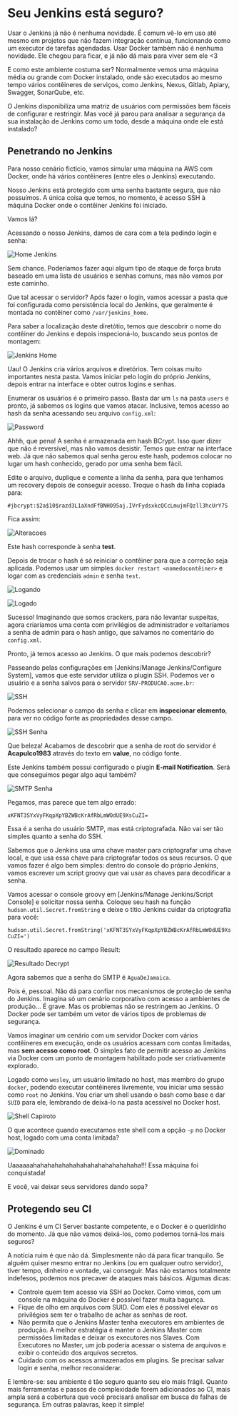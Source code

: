 # Seu Jenkins está seguro?

Usar o Jenkins já não é nenhuma novidade. É comum vê-lo em uso até mesmo
em projetos que não fazem integração contínua, funcionando como um executor
de tarefas agendadas. Usar Docker também não é nenhuma novidade. Ele chegou
para ficar, e já não dá mais para viver sem ele <3

E como este ambiente costuma ser? Normalmente vemos uma máquina média ou grande
com Docker instalado, onde são executados ao mesmo tempo vários contêineres
de serviços, como Jenkins, Nexus, Gitlab, Apiary, Swagger, SonarQube, etc.

O Jenkins disponibiliza uma matriz de usuários com permissões bem fáceis de
configurar e restringir. Mas você já parou para analisar a segurança da
sua instalação de Jenkins como um todo, desde a máquina onde ele está instalado?


## Penetrando no Jenkins

Para nosso cenário fictício, vamos simular uma máquina na AWS com Docker,
onde há vários contêineres (entre eles o Jenkins) executando.

Nosso Jenkins está protegido com uma senha bastante segura, que não possuímos.
A única coisa que temos, no momento, é acesso SSH à máquina Docker onde
o contêiner Jenkins foi iniciado.

Vamos lá?

Acessando o nosso Jenkins, damos de cara com a tela pedindo login e senha:

![Home Jenkins]("./Screenshot_20170228_110752.png")

Sem chance. Poderíamos fazer aqui algum tipo de ataque de força bruta baseado
em uma lista de usuários e senhas comuns, mas não vamos por este caminho.

Que tal acessar o servidor? Após fazer o login, vamos acessar a pasta que foi
configurada como persistência local do Jenkins, que geralmente é montada
no contêiner como `/var/jenkins_home`.

Para saber a localização deste diretótio, temos que descobrir o nome do
contêiner do Jenkins e depois inspecioná-lo, buscando seus pontos de montagem:

![Jenkins Home]("./Screenshot_20170228_112218.png")

Uau! O Jenkins cria vários arquivos e diretórios. Tem coisas muito importantes
nesta pasta. Vamos iniciar pelo login do próprio Jenkins, depois entrar na
interface e obter outros logins e senhas.

Enumerar os usuários é o primeiro passo. Basta dar um `ls` na pasta `users` e
pronto, já sabemos os logins que vamos atacar. Inclusive, temos acesso
ao hash da senha acessando seu arquivo `config.xml`:

![Password]("./Screenshot_20170228_113411.png")

Ahhh, que pena! A senha é armazenada em hash BCrypt. Isso quer dizer que não é
reversível, mas não vamos desistir. Temos que entrar na interface web.
Já que não sabemos qual senha gerou este hash, podemos colocar no lugar
um hash conhecido, gerado por uma senha bem fácil.

Edite o arquivo, duplique e comente a linha da senha, para que tenhamos
um recovery depois de conseguir acesso.
Troque o hash da linha copiada para:

`#jbcrypt:$2a$10$razd3L1aXndFfBNHO95aj.IVrFydsxkcQCcLmujmFQzll3hcUrY7S`

Fica assim:

![Alteracoes]("./Screenshot_20170228_165308.png")

Este hash corresponde à senha **test**.

Depois de trocar o hash é só reiniciar o contêiner para que a correção seja
aplicada. Podemos usar um simples `docker restart <nomedocontêiner>` e
logar com as credenciais `admin` e senha `test`.

![Logando]("./Screenshot_20170228_165528.png")

![Logado]("./Screenshot_20170228_165608.png")

Sucesso! Imaginando que somos crackers, para não levantar suspeitas, agora
criaríamos uma conta com privilégios de administrador e voltaríamos a senha
de admin para o hash antigo, que salvamos no comentário do `config.xml`.

Pronto, já temos acesso ao Jenkins. O que mais podemos descobrir?

Passeando pelas configurações em [Jenkins/Manage Jenkins/Configure System],
vamos que este servidor utiliza o plugin SSH. Podemos ver o usuário e a
senha salvos para o servidor `SRV-PRODUCAO.acme.br`:

![SSH]("./Screenshot_20170228_191311.png")

Podemos selecionar o campo da senha e clicar em **inspecionar elemento**, para
ver no código fonte as propriedades desse campo.

![SSH Senha]("./Screenshot_20170228_191503.png")

Que beleza! Acabamos de descobrir que a senha de root do servidor é
**Acapulco1983** através do texto em **value**, no código fonte.

Este Jenkins também possui configurado o plugin **E-mail Notification**.
Será que conseguimos pegar algo aqui também?

![SMTP Senha]("./Screenshot_20170228_191935.png")

Pegamos, mas parece que tem algo errado:

`xKFNT3SYxVyFKqpXpYBZWBcKrAfRbLmWOdUE9XsCuZI=`

Essa é a senha do usuário SMTP, mas está criptografada. Não vai ser tão
simples quanto a senha do SSH.

Sabemos que o Jenkins usa uma chave master para criptografar uma chave local,
e que usa essa chave para criptografar todos os seus recursos.
O que vamos fazer é algo bem simples: dentro do console do próprio Jenkins,
vamos escrever um script groovy que vai usar as chaves para decodificar
a senha.

Vamos acessar o console groovy em [Jenkins/Manage Jenkins/Script Console] e
solicitar nossa senha. Coloque seu hash na função
`hudson.util.Secret.fromString` e deixe o titio Jenkins cuidar da
criptografia para você:

`hudson.util.Secret.fromString('xKFNT3SYxVyFKqpXpYBZWBcKrAfRbLmWOdUE9XsCuZI=')`

O resultado aparece no campo Result:

![Resultado Decrypt]("./Screenshot_20170228_192629.png")

Agora sabemos que a senha do SMTP é `AguaDeJamaica`.

Pois é, pessoal. Não dá para confiar nos mecanismos de proteção de senha do
Jenkins. Imagina só um cenário corporativo com acesso a ambientes de produção...
É grave. Mas os problemas não se restringem ao Jenkins. O Docker pode ser
também um vetor de vários tipos de problemas de segurança.

Vamos imaginar um cenário com um servidor Docker com vários contêineres em
execução, onde os usuários acessam com contas limitadas, mas **sem acesso
como root**. O simples fato de permitir acesso ao Jenkins via Docker com
um ponto de montagem habilitado pode ser criativamente explorado.

Logado como `wesley`, um usuário limitado no host, mas membro do grupo
`docker`, podendo executar contêineres livremente, vou iniciar uma sessão
como `root` no Jenkins. Vou criar um shell usando o bash como base e
dar `SUID` para ele, lembrando de deixá-lo na pasta acessível no
Docker host.

![Shell Capiroto]("./Screenshot_20170228_195003.png")

O que acontece quando executamos este shell com a opção `-p` no Docker
host, logado com uma conta limitada?

![Dominado]("./Screenshot_20170228_195257.png")

Uaaaaaahahahahahahahahahahahahahahaha!!! Essa máquina foi conquistada!

E você, vai deixar seus servidores dando sopa?


## Protegendo seu CI

O Jenkins é um CI Server bastante competente, e o Docker é o queridinho do
momento. Já que não vamos deixá-los, como podemos torná-los mais seguros?

A notícia ruim é que não dá. Simplesmente não dá para ficar tranquilo.
Se alguém quiser mesmo entrar no Jenkins (ou em qualquer outro servidor),
tiver tempo, dinheiro e vontade, vai conseguir. Mas não estamos totalmente
indefesos, podemos nos precaver de ataques mais básicos. Algumas dicas:

 - Controle quem tem acesso via SSH ao Docker. Como vimos, com um console na
 máquina do Docker é possível fazer muita bagunça.
 - Fique de olho em arquivos com SUID. Com eles é possível elevar os privilégios
 sem ter o trabalho de achar as senhas de root.
 - Não permita que o Jenkins Master tenha executores em ambientes de produção.
 A melhor estratégia é manter o Jenkins Master com permissões limitadas e deixar
 os executores nos Slaves. Com Executores no Master, um job poderia acessar o
 sistema de arquivos e exibir o conteúdo dos arquivos secretos.
 - Cuidado com os acessos armazenados em plugins. Se precisar salvar login e
 senha, melhor reconsiderar.

E lembre-se: seu ambiente é tão seguro quanto seu elo mais frágil. Quanto mais
ferramentas e passos de complexidade forem adicionados ao CI, mais ampla será
a cobertura que você precisará analisar em busca de falhas de segurança.
Em outras palavras, keep it simple!
